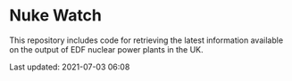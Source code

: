 # Nuke Watch

This repository includes code for retrieving the latest information available on the output of EDF nuclear power plants in the UK.

Last updated: 2021-07-03 06:08